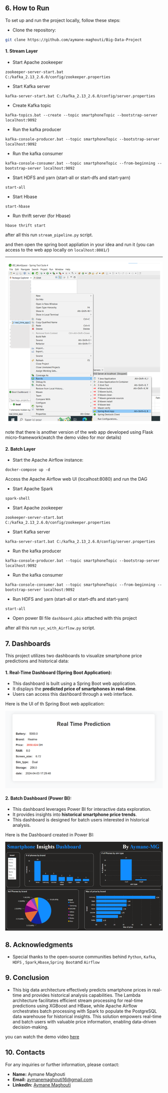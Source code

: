 
## 6. How to Run
To set up and run the project locally, follow these steps:

  - Clone the repository:
   ```bash
   git clone https://github.com/aymane-maghouti/Big-Data-Project
   ```


#### **1. Stream Layer**
   - Start Apache zookeeper

   ```batch 
zookeeper-server-start.bat C:/kafka_2.13_2.6.0/config/zookeeper.properties
```
   - Start Kafka server

   ```batch 
kafka-server-start.bat C:/kafka_2.13_2.6.0/config/server.properties
```
   - Create Kafka topic

   ```batch 
kafka-topics.bat --create --topic smartphoneTopic --bootstrap-server localhost:9092
```

  - Run the kafka producer

   ```batch 
kafka-console-producer.bat --topic smartphoneTopic --bootstrap-server localhost:9092
```

  - Run the kafka consumer

   ```batch 
kafka-console-consumer.bat --topic smartphoneTopic --from-beginning --bootstrap-server localhost:9092
```

  - Start HDFS and yarn (start-all or start-dfs and start-yarn)

   ```batch 
start-all  
```
   - Start Hbase
   ```batch 
start-hbase  
```
   - Run thrift server (for Hbase)
   ```batch 
hbase thrift start
```

after all this run `stream_pipeline.py` script.

and then open the spring boot appliation in your idea and run  it (you can access to the web app locally on  `localhost:8081/`)

---

![spring_boot](images/run_web_app.png)


note that there is another version of the web app developed using Flask micro-framework(watch the demo video for mor details)

#### **2. Batch Layer**
   - Start the Apache Airflow instance: 

   ```batch 
docker-compose up -d
```
   Access the Apache Airflow web UI (localhost:8080) and run the DAG
   - Start Apache Spark

   ```batch 
spark-shell
```

   - Start Apache zookeeper

   ```batch 
zookeeper-server-start.bat C:/kafka_2.13_2.6.0/config/zookeeper.properties
```
   - Start Kafka server

   ```batch 
kafka-server-start.bat C:/kafka_2.13_2.6.0/config/server.properties
```

  - Run the kafka producer

   ```batch 
kafka-console-producer.bat --topic smartphoneTopic --bootstrap-server localhost:9092
```

  - Run the kafka consumer

   ```batch 
kafka-console-consumer.bat --topic smartphoneTopic --from-beginning --bootstrap-server localhost:9092
```

  - Run HDFS and yarn (start-all or start-dfs and start-yarn)

   ```batch 
start-all  
```
   - Open power BI file `dashboard.pbix` attached with this project 

after all this run `syc_with_Airflow.py` script.


## 7. Dashboards

This project utilizes two dashboards to visualize smartphone price predictions and historical data:

#### **1. Real-Time Dashboard (Spring Boot Application):**

- This dashboard is built using a Spring Boot web application.
- It displays the **predicted price of smartphones in real-time**.
- Users can access this dashboard through a web interface. 


Here is the UI of th Spring Boot web application:


![spring_boot_web_ap](images/spring_boot_web_app.png)


#### **2. Batch Dashboard (Power BI):**

- This dashboard leverages Power BI for interactive data exploration.
- It provides insights into **historical smartphone price trends**.
- This dashboard is designed for batch users interested in historical analysis.


Here is the  Dashboard created in Power BI:

![Phone Dashboard](images/dashboard_phone.png)


## 8. Acknowledgments

- Special thanks to the open-source communities behind `Python`, `Kafka`, `HDFS` , `Spark`,`Hbase`,`Spring Boot`and `Airflow`

## 9. Conclusion

- This big data architecture effectively predicts smartphone prices in real-time and provides historical analysis capabilities. The Lambda architecture facilitates efficient stream processing for real-time predictions using XGBoost and HBase, while Apache Airflow orchestrates batch processing with Spark to populate the PostgreSQL data warehouse for historical insights. This solution empowers real-time and batch users with valuable price information, enabling data-driven decision-making.

you can watch the demo video <a href="https://youtu.be/iClZyC_TZyA" target="_blank">here</a> 

## 10. Contacts

For any inquiries or further information, please contact:
- **Name:** Aymane Maghouti
- **Email:** aymanemaghouti16@gmail.com
- **LinkedIn:** <a href="https://www.linkedin.com/in/aymane-maghouti/" target="_blank">Aymane Maghouti</a><br>
